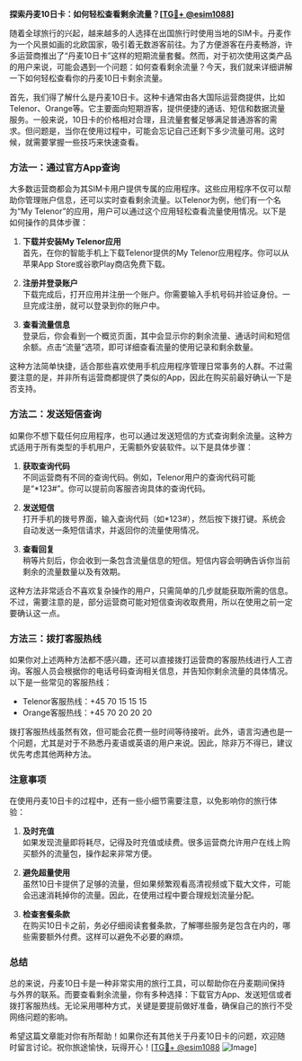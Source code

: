 **探索丹麦10日卡：如何轻松查看剩余流量？[[TG💪+ @esim1088](https://t.me/s/esim1088)]**

随着全球旅行的兴起，越来越多的人选择在出国旅行时使用当地的SIM卡。丹麦作为一个风景如画的北欧国家，吸引着无数游客前往。为了方便游客在丹麦畅游，许多运营商推出了“丹麦10日卡”这样的短期流量套餐。然而，对于初次使用这类产品的用户来说，可能会遇到一个问题：如何查看剩余流量？今天，我们就来详细讲解一下如何轻松查看你的丹麦10日卡剩余流量。

首先，我们得了解什么是丹麦10日卡。这种卡通常由各大国际运营商提供，比如Telenor、Orange等。它主要面向短期游客，提供便捷的通话、短信和数据流量服务。一般来说，10日卡的价格相对合理，且流量套餐足够满足普通游客的需求。但问题是，当你在使用过程中，可能会忘记自己还剩下多少流量可用。这时候，就需要掌握一些技巧来快速查看。

### 方法一：通过官方App查询

大多数运营商都会为其SIM卡用户提供专属的应用程序。这些应用程序不仅可以帮助你管理账户信息，还可以实时查看剩余流量。以Telenor为例，他们有一个名为“My Telenor”的应用，用户可以通过这个应用轻松查看流量使用情况。以下是如何操作的具体步骤：

1. **下载并安装My Telenor应用**  
   首先，在你的智能手机上下载Telenor提供的My Telenor应用程序。你可以从苹果App Store或谷歌Play商店免费下载。

2. **注册并登录账户**  
   下载完成后，打开应用并注册一个账户。你需要输入手机号码并验证身份。一旦完成注册，就可以登录到你的账户中。

3. **查看流量信息**  
   登录后，你会看到一个概览页面，其中会显示你的剩余流量、通话时间和短信余额。点击“流量”选项，即可详细查看流量的使用记录和剩余数量。

这种方法简单快捷，适合那些喜欢使用手机应用程序管理日常事务的人群。不过需要注意的是，并非所有运营商都提供了类似的App，因此在购买前最好确认一下是否支持。

### 方法二：发送短信查询

如果你不想下载任何应用程序，也可以通过发送短信的方式查询剩余流量。这种方式适用于所有类型的手机用户，无需额外安装软件。以下是具体步骤：

1. **获取查询代码**  
   不同运营商有不同的查询代码。例如，Telenor用户的查询代码可能是“*123#”。你可以提前向客服咨询具体的查询代码。

2. **发送短信**  
   打开手机的拨号界面，输入查询代码（如*123#），然后按下拨打键。系统会自动发送一条短信请求，并返回你的流量使用情况。

3. **查看回复**  
   稍等片刻后，你会收到一条包含流量信息的短信。短信内容会明确告诉你当前剩余的流量数量以及有效期。

这种方法非常适合不喜欢复杂操作的用户，只需简单的几步就能获取所需的信息。不过，需要注意的是，部分运营商可能对短信查询收取费用，所以在使用之前一定要确认这一点。

### 方法三：拨打客服热线

如果你对上述两种方法都不感兴趣，还可以直接拨打运营商的客服热线进行人工咨询。客服人员会根据你的电话号码查询相关信息，并告知你剩余流量的具体情况。以下是一些常见的客服热线：

- Telenor客服热线：+45 70 15 15 15  
- Orange客服热线：+45 70 20 20 20  

拨打客服热线虽然有效，但可能会花费一些时间等待接听。此外，语言沟通也是一个问题，尤其是对于不熟悉丹麦语或英语的用户来说。因此，除非万不得已，建议优先考虑其他两种方法。

### 注意事项

在使用丹麦10日卡的过程中，还有一些小细节需要注意，以免影响你的旅行体验：

1. **及时充值**  
   如果发现流量即将耗尽，记得及时充值或续费。很多运营商允许用户在线上购买额外的流量包，操作起来非常方便。

2. **避免超量使用**  
   虽然10日卡提供了足够的流量，但如果频繁观看高清视频或下载大文件，可能会迅速消耗掉你的流量。因此，在使用过程中要合理规划流量分配。

3. **检查套餐条款**  
   在购买10日卡之前，务必仔细阅读套餐条款，了解哪些服务是包含在内的，哪些需要额外付费。这样可以避免不必要的麻烦。

### 总结

总的来说，丹麦10日卡是一种非常实用的旅行工具，可以帮助你在丹麦期间保持与外界的联系。而要查看剩余流量，你有多种选择：下载官方App、发送短信或者拨打客服热线。无论采用哪种方式，关键是要提前做好准备，确保自己的旅行不受网络问题的影响。

希望这篇文章能对你有所帮助！如果你还有其他关于丹麦10日卡的问题，欢迎随时留言讨论。祝你旅途愉快，玩得开心！[[TG💪+ @esim1088](https://t.me/s/esim1088) ![Image](https://i.postimg.cc/4NQfJmqS/Snipaste-2025-05-13-00-14-12.png)]